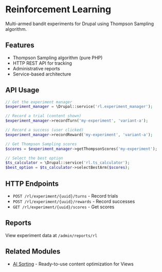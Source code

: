 # Reinforcement Learning

Multi-armed bandit experiments for Drupal using Thompson Sampling algorithm.

## Features

- Thompson Sampling algorithm (pure PHP)
- HTTP REST API for tracking
- Administrative reports
- Service-based architecture

## API Usage

```php
// Get the experiment manager
$experiment_manager = \Drupal::service('rl.experiment_manager');

// Record a trial (content shown)
$experiment_manager->recordTurn('my-experiment', 'variant-a');

// Record a success (user clicked)
$experiment_manager->recordReward('my-experiment', 'variant-a');

// Get Thompson Sampling scores
$scores = $experiment_manager->getThompsonScores('my-experiment');

// Select the best option
$ts_calculator = \Drupal::service('rl.ts_calculator');
$best_option = $ts_calculator->selectBestArm($scores);
```

## HTTP Endpoints

- `POST /rl/experiment/{uuid}/turns` - Record trials
- `POST /rl/experiment/{uuid}/rewards` - Record successes  
- `GET /rl/experiment/{uuid}/scores` - Get scores

## Reports

View experiment data at `/admin/reports/rl`

## Related Modules

- [AI Sorting](https://www.drupal.org/project/ai_sorting) - Ready-to-use content optimization for Views